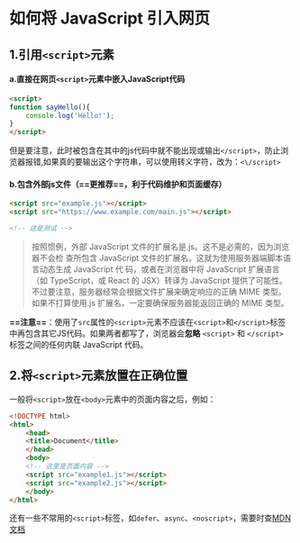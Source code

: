 # 如何将 JavaScript 引入网页
## **1.引用`<script>`元素**

#### a.直接在网页`<script>`元素中嵌入JavaScript代码

```html
<script>
function sayHello(){
    console.log('Hello!');
}
</script>
```

 但是要注意，此时被包含在其中的js代码中就不能出现或输出`</script>`，防止浏览器报错,如果真的要输出这个字符串，可以使用转义字符，改为：`<\/script>`



#### 	b.包含外部js文件（==更推荐==，利于代码维护和页面缓存）

```html
<script src="example.js"></script>
<script src="https://www.example.com/main.js"></script>

<!-- 这是测试 -->
```
>按照惯例，外部 JavaScript 文件的扩展名是.js。这不是必需的，因为浏览器不会检 查所包含 JavaScript 文件的扩展名。这就为使用服务器端脚本语言动态生成 JavaScript 代 码，或者在浏览器中将 JavaScript 扩展语言（如 TypeScript，或 React 的 JSX）转译为 JavaScript 提供了可能性。不过要注意，服务器经常会根据文件扩展来确定响应的正确 MIME 类型。 如果不打算使用.js 扩展名，一定要确保服务器能返回正确的 MIME 类型。

**==注意==**：使用了`src`属性的`<script>`元素不应该在`<script>`和`</script>`标签中再包含其它JS代码。如果两者都写了，浏览器会**忽略** `<script>` 和 `</script>` 标签之间的任何内联 JavaScript 代码。



## **2.将`<script>`元素放置在正确位置** 

一般将`<script>`放在`<body>`元素中的页面内容之后，例如：

```html
<!DOCTYPE html>
<html>
	<head>
	<title>Document</title>
	</head>
	<body>
	<!-- 这里是页面内容 -->
	<script src="example1.js"></script>
	<script src="example2.js"></script>
	</body>
</html>
```

还有一些不常用的`<script>`标签，如`defer`、`async`、`<noscript>`，需要时查[MDN文档](https://developer.mozilla.org/zh-CN/docs/Web/HTML)
